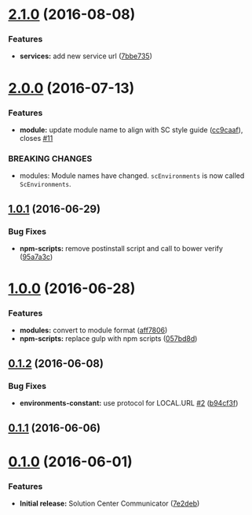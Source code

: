 <a name="2.1.0"></a>
# [2.1.0](https://github.com/zalando-incubator/solution-center-communicator/compare/2.0.0...v2.1.0) (2016-08-08)


### Features

* **services:** add new service url ([7bbe735](https://github.com/zalando-incubator/solution-center-communicator/commit/7bbe735))



<a name="2.0.0"></a>
# [2.0.0](https://github.com/zalando-incubator/solution-center-communicator/compare/1.0.1...v2.0.0) (2016-07-13)


### Features

* **module:** update module name to align with SC style guide ([cc9caaf](https://github.com/zalando-incubator/solution-center-communicator/commit/cc9caaf)), closes [#11](https://github.com/zalando-incubator/solution-center-communicator/issues/11)


### BREAKING CHANGES

* modules: Module names have changed. `scEnvironments` is now called `ScEnvironments`.



<a name="1.0.1"></a>
## [1.0.1](https://github.com/zalando-incubator/solution-center-communicator/compare/1.0.0...v1.0.1) (2016-06-29)


### Bug Fixes

* **npm-scripts:** remove postinstall script and call to bower verify ([95a7a3c](https://github.com/zalando-incubator/solution-center-communicator/commit/95a7a3c))



<a name="1.0.0"></a>
# [1.0.0](https://github.com/zalando-incubator/solution-center-communicator/compare/0.1.2...1.0.0) (2016-06-28)


### Features

* **modules:** convert to module format ([aff7806](https://github.com/zalando-incubator/solution-center-communicator/commit/aff7806))
* **npm-scripts:** replace gulp with npm scripts ([057bd8d](https://github.com/zalando-incubator/solution-center-communicator/commit/057bd8d))



<a name="0.1.2"></a>
## [0.1.2](https://github.com/zalando-incubator/solution-center-communicator/compare/0.1.1...0.1.2) (2016-06-08)


### Bug Fixes

* **environments-constant:** use protocol for LOCAL.URL [#2](https://github.com/zalando-incubator/solution-center-communicator/issues/2) ([b94cf3f](https://github.com/zalando-incubator/solution-center-communicator/commit/b94cf3f))



<a name="0.1.1"></a>
## [0.1.1](https://github.com/zalando-incubator/solution-center-communicator/compare/0.1.0...0.1.1) (2016-06-06)



<a name="0.1.0"></a>
# [0.1.0](https://github.com/zalando-incubator/solution-center-communicator/compare/f4502b0...0.1.0) (2016-06-01)


### Features

* **Initial release:** Solution Center Communicator ([7e2deb](https://github.com/zalando-incubator/solution-center-communicator/commit/7e2deb))



